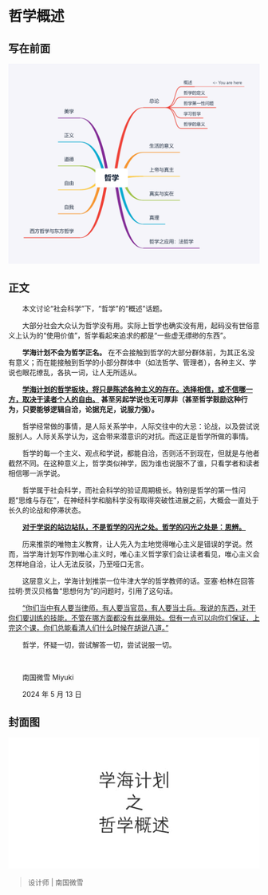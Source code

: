 # 哲学概述

## 写在前面

![](https://raw.githubusercontent.com/TinySnow/GithubImageHosting/main/blog/patchouli-project/philosophy/哲学概述.png)

## 正文

　　本文讨论“社会科学”下，“哲学”的“概述”话题。

　　大部分社会大众认为哲学没有用。实际上哲学也确实没有用，起码没有世俗意义上认为的“使用价值”，哲学看起来追求的都是“一些虚无缥缈的东西”。

　　**学海计划不会为哲学正名。** 在不会接触到哲学的大部分群体前，为其正名没有意义；而在能接触到哲学的小部分群体中（如法哲学、管理者），各种主义、学说也眼花缭乱，各执一词，让人无所适从。

　　<u>**学海计划的哲学板块，将只是陈述各种主义的存在。选择相信，或不信哪一方，取决于读者个人的自由。**</u> **甚至另起学说也无可厚非（甚至哲学鼓励这种行为，只要能够逻辑自洽，论据充足，说服力强）。**

　　哲学经常做的事情，是人际关系学中，人际交往中的大忌：论战，以及尝试说服别人。人际关系学认为，这会带来潜意识的对抗。而这正是哲学所做的事情。

　　哲学的每一个主义、观点和学说，都能自洽，否则活不到现在，但就是与他者截然不同。在这种意义上，哲学类似神学，因为谁也说服不了谁，只看学者和读者相信哪一派学说。

　　哲学属于社会科学，而社会科学的验证周期极长。特别是哲学的第一性问题“思维与存在”，在神经科学和脑科学没有取得突破性进展之前，大概会一直处于长久的论战和停滞状态。

　　<u>**对于学说的站边站队，不是哲学的闪光之处。哲学的闪光之处是：思辨。**</u>

　　历来推崇的唯物主义教育，让人先入为主地觉得唯心主义是错误的学说。然而，当学海计划写作到唯心主义时，唯心主义哲学家们会让读者看见，唯心主义会怎样地自洽，让人无法反驳，乃至哑口无言。

　　这层意义上，学海计划推崇一位牛津大学的哲学教师的话。亚塞·柏林在回答拉明·贾汉贝格鲁“思想何为”的问题时，引用了这句话。

　　<u>“你们当中有人要当律师，有人要当官员，有人要当士兵。我说的东西，对于你们要训练的技能，不管在哪方面都没有丝毫用处。但有一点可以向你们保证，上完这个课，你们总能看清人们什么时候在胡说八道。”</u>

　　哲学，怀疑一切，尝试解答一切，尝试说服一切。

<br />

　　南国微雪 Miyuki

　　2024 年 5 月 13 日

## 封面图

![](https://raw.githubusercontent.com/TinySnow/GithubImageHosting/main/blog/patchouli-project/philosophy/哲学概述.jpg)

> 设计师 | 南国微雪